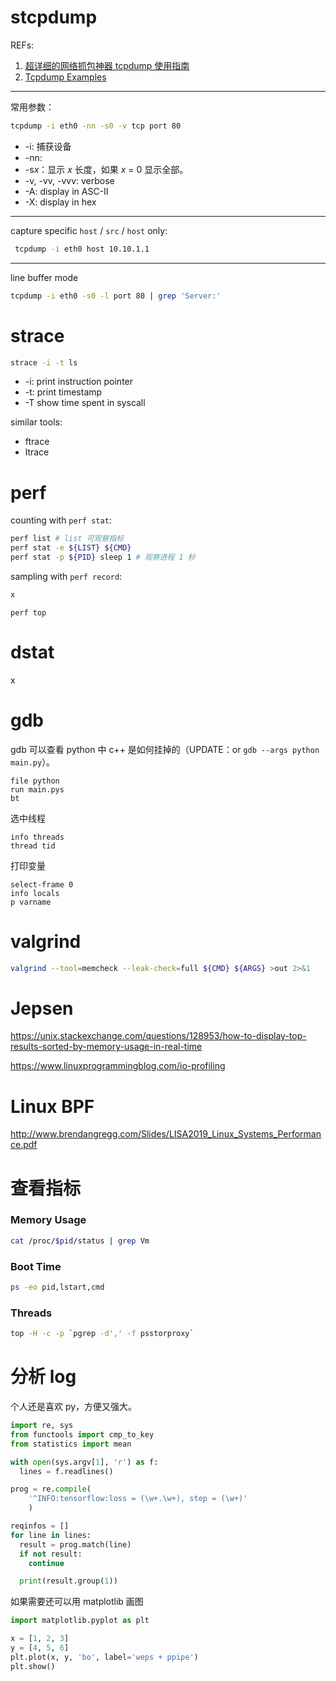 # stcpdump

REFs:

1. [超详细的网络抓包神器 tcpdump 使用指南](https://juejin.im/post/6844904084168769549)
2. [Tcpdump Examples](https://hackertarget.com/tcpdump-examples/)

---

常用参数：

```bash
tcpdump -i eth0 -nn -s0 -v tcp port 80
```

- -i: 捕获设备
- -nn:
- -s*x*：显示 *x* 长度，如果 *x* = 0 显示全部。
- -v, -vv, -vvv: verbose
- -A: display in ASC-II
- -X: display in hex

---

capture specific `host` / `src` / `host` only:

```bash
 tcpdump -i eth0 host 10.10.1.1
```

---

line buffer mode

```bash
tcpdump -i eth0 -s0 -l port 80 | grep 'Server:'
```

# strace

```bash
strace -i -t ls
```

- -i: print instruction pointer
- -t: print timestamp
- -T show time spent in syscall

similar tools:

- ftrace
- ltrace

# perf

counting with `perf stat`:

```bash
perf list # list 可观察指标
perf stat -e ${LIST} ${CMD}
perf stat -p ${PID} sleep 1 # 观察进程 1 秒
```

sampling with `perf record`:

```bash
x
```

`perf top`

# dstat

x

# gdb

gdb 可以查看 python 中 c++ 是如何挂掉的（UPDATE：or `gdb --args python main.py`）。 

```text
file python
run main.pys
bt
```

选中线程

```
info threads
thread tid
```

打印变量

```
select-frame 0
info locals
p varname
```

# valgrind

```bash
valgrind --tool=memcheck --leak-check=full ${CMD} ${ARGS} >out 2>&1
```

# Jepsen

https://unix.stackexchange.com/questions/128953/how-to-display-top-results-sorted-by-memory-usage-in-real-time

https://www.linuxprogrammingblog.com/io-profiling

# Linux BPF

http://www.brendangregg.com/Slides/LISA2019_Linux_Systems_Performance.pdf

# 查看指标

### Memory Usage

```bash
cat /proc/$pid/status | grep Vm
```

### Boot Time

```bash
ps -eo pid,lstart,cmd
```

### Threads

```bash
top -H -c -p `pgrep -d',' -f psstorproxy`
```

# 分析 log

个人还是喜欢 py，方便又强大。

```python
import re, sys
from functools import cmp_to_key
from statistics import mean

with open(sys.argv[1], 'r') as f:
  lines = f.readlines()

prog = re.compile(
	'^INFO:tensorflow:loss = (\w+.\w+), step = (\w+)'
    )

reqinfos = []
for line in lines:
  result = prog.match(line)
  if not result:
    continue

  print(result.group(1))
```

如果需要还可以用 matplotlib 画图

```python
import matplotlib.pyplot as plt

x = [1, 2, 3]
y = [4, 5, 6]
plt.plot(x, y, 'bo', label='weps + ppipe')
plt.show()
```





